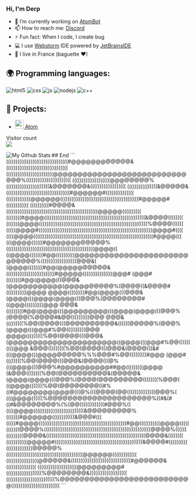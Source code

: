 ### Hi, I'm Derp




- 🔭 I’m currently working on [AtomBot](https://github.com/Derpinou/AtomBot)
- 📫 How to reach me: [Discord](https://discord.gg/j9WzjnA)
- ⚡ Fun fact: When I code, I create bug
- 💻 I use [Webstorm](https://www.jetbrains.com/fr-fr/webstorm/) IDE powered by [JetBrainsIDE](https://www.jetbrains.com/fr-fr/)
- 🥖 I live in France (baguette ❤)


## 🌍 Programming languages:
<p>
  <img alt="html5" src="https://img.shields.io/badge/-HTML5-E34F26?style=flat-square&logo=html5&logoColor=white" />
  <img alt="css" src="https://img.shields.io/badge/-CSS-00A6FF?style=flat-square&logo=css3&logoColor=white" />
  <img alt="js" src="https://img.shields.io/badge/-Javascript-FFEE00?style=flat-square&logo=javascript&logoColor=black" />
  <img alt="nodejs" src="https://img.shields.io/badge/-NodeJS-43853D?style=flat-square&logo=Node.js&logoColor=white" />
  <img alt="c++" src="https://img.shields.io/badge/-C++-21B500?style=flat-square&logo=c++&logoColor=white" />
</p>


## 🚩 Projects:
- [<img src="https://images.discordapp.net/avatars/683956301919027222/21accfeb46803203546b4fd7205ed68f.png?size=512" width="24"/> Atom](https://atom-bot.me)


<p align="left"> 
  Visitor count<br>
  <img src="https://profile-counter.glitch.me/Derpinou/count.svg" />
</p>

<img align="left" alt="My Github Stats" src="https://github-readme-stats.vercel.app/api?username=Derpinou&show_icons=true&hide_border=true" />
## End
```
(((((((((((((((((((((((((((((((((#@@@@@@@@@@@@&(((((((((((((((((((((((((((((((((
(((((((((((((((((((((((((@@@@@@@@@@@@@@@@@@@@@@@@@@@@@@%((((((((((((((((((((((((
((((((((((((((((((((@@@@@@@@%(((((((((((((((((((((((&@@@@@@@&(((((((((((((((((((
((((((((((((((((&@@@@@&((((((((((((((((((((((((((((((((((#@@@@@@#(((((((((((((((
(((((((((((((@@@@@@((((((((((((((((((((((((((((((((((((((((((#@@@@@#((((((((((((
((((((((((#@@@@&(((((((((((((((((((((((((((((((((((((((((((((((((@@@@@((((((((((
((((((((#@@@@((((((((((((((((((((((((((((((((((((((((((((((((((((((&@@@@((((((((
(((((((@@@@((((((((((((((((((((((((((((((((((((((((((((((((((((((((((%@@@@((((((
(((((@@@@#(((((((((((((((((((((((((((((((((((((((((((((((((((((((((((((@@@@#((((
((((@@@@((((((((((((((((((((((((((((((((((((((((((((((((((((((((((((((((#@@@@(((
(((@@@@((((((#@@@@@@@@@@@@%(((((((((((((((((((((((((((((((((((((((((((((((@@@@((
((@@@@(((((((#@@((((((((((@@@@@@@@@@@@@@@@@@@@@@@@@@@@@%(((((((((((((((((((@@@&(
(@@@@((((((((#@@(@@@@@@@@@@&((((((((((((((((((((((((((#@@@@@((((((((((((((((@@@#
(@@@#((((((((#@@(@@@@(((@@@&(@@@@@@@@@@@(@@@@@@@@@@%(@@@@((&@@@@#(((((((((((@@@@
@@@@(((((((((#@@(@@@@(((@@@&(@@@@(((@@@@(@@@@(((@@@%(@@@@@@@@#((@@@((((((((((@@@
@@@&(((((((((#@@(@@@@(((@@@@@@@@@(((@@@@(@@@@(((@@@%(@@@@(%@@@@#&@@((((((((((@@@
@@@&(((((((((%@@(@@@@(((@@@@@@@@@@&((((((@@@@@%(@@@%(@@@@(((@@@#%@@((((((((((@@@
@@@@(((((((((%@@(@@@@(((@@@&(@@@@@@@@@@@@@@@@@@@@@@((@@@@(((@@@#%@@((((((((((@@@
&@@@(((((((((%@@(@@@@(((@@@&(@@@@(((&#(((@@@@(((@@@@@@@@@%%%@@@#%@@(((((((((#@@@
(@@@#((((((((%@@(@@@@(((@@@&(@@@@(((@%(((@@@@(((@@@%#@@@@@@@@@@##@@(((((((((@@@@
(&@@@((((((((%@@(@@@@@@@@@@&(@@@@@&(@@@@(@@@@(((@@@%(@@@@(@@@@@@@@@((((((((%@@@(
((@@@@(((((((%@@(@@@@@@@@((#%((#@@@@@@@@(@@@@(((@%(((@@@@(@@(((((((((((((((@@@%(
(((@@@@((((((%@@@@@@@@@@@@@@@@@@@@@%((#&(#((#&@@@@@@@@%(%(@@(((((((((((((#@@@%((
((((@@@@(((((((((((((((((((((((((((&@@@@@@@@@%(((((((#@@@@@@((((((((((((&@@@#(((
(((((#@@@@(((((((((((((((((((((((((((((((((((((((((((((((#@@(((((((((((@@@@(((((
(((((((@@@@%(((((((((((((((((((((((((((((((((((((((((((((((((((((((((@@@@%((((((
(((((((((@@@@&(((((((((((((((((((((((((((((((((((((((((((((((((((((@@@@&((((((((
(((((((((((@@@@@#(((((((((((((((((((((((((((((((((((((((((((((((&@@@@#((((((((((
((((((((((((((@@@@@%(((((((((((((((((((((((((((((((((((((((((@@@@@@(((((((((((((
(((((((((((((((((@@@@@@&((((((((((((((((((((((((((((((((#@@@@@@&((((((((((((((((
(((((((((((((((((((((@@@@@@@@@#(((((((((((((((((((%@@@@@@@@&((((((((((((((((((((
((((((((((((((((((((((((((%@@@@@@@@@@@@@@@@@@@@@@@@@@@((((((((((((((((((((((((((
```
